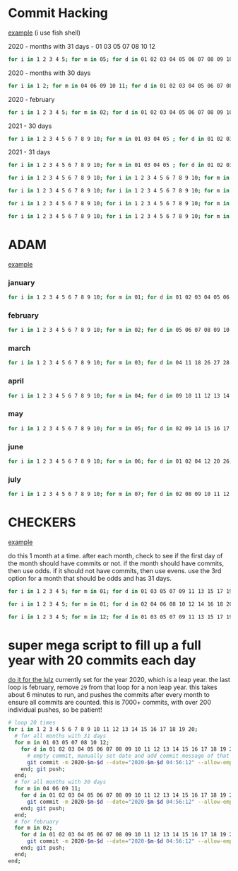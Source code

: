 # Commit Hacking
[example](https://github.com/CalamityAdam?tab=overview&from=2020-12-01&to=2020-12-31)
(i use fish shell)

2020 - months with 31 days - 01 03 05 07 08 10 12
```bash
for i in 1 2 3 4 5; for m in 05; for d in 01 02 03 04 05 06 07 08 09 10 11 12 13 14 15 16 17 18 19 20 21 22 23 24 25 26 27 28 29 30 31; git commit -m 2020-$m-$d --date="2020-$m-$d 04:56:12" --allow-empty; end; end; end; git push;
```

2020 - months with 30 days
```bash
for i in 1 2; for m in 04 06 09 10 11; for d in 01 02 03 04 05 06 07 08 09 10 11 12 13 14 15 16 17 18 19 20 21 22 23 24 25 26 27 28 29 30; git commit -m 2020-$m-$d --date="2020-$m-$d 04:56:12" --allow-empty; end; end; end;
```

2020 - february
```bash
for i in 1 2 3 4 5; for m in 02; for d in 01 02 03 04 05 06 07 08 09 10 11 12 13 14 15 16 17 18 19 20 21 22 23 24 25 26 27 28 29; git commit -m 2020-$m-$d --date="2020-$m-$d 04:56:12" --allow-empty; end; end; end;
```

2021 - 30 days
```bash
for i in 1 2 3 4 5 6 7 8 9 10; for m in 01 03 04 05 ; for d in 01 02 03 04 05 06 07 08 09 10 11 12 13 14 15 16 17 18 19 20 21 22 23 24 25 26 27 28 29 30 31; git commit --m 2021-$m-$d --date="2021-$m-$d 04:56:12" --allow-empty; end; end; end;
```

2021 - 31 days
```bash
for i in 1 2 3 4 5 6 7 8 9 10; for m in 01 03 04 05 ; for d in 01 02 03 04 05 06 07 08 09 10 11 12 13 14 15 16 17 18 19 20 21 22 23 24 25 26 27 28 29 30 31; git commit -m 2021-$m-$d --date="2021-$m-$d 04:56:12" --allow-empty; end; end; end;
```

```bash
for i in 1 2 3 4 5 6 7 8 9 10; for i in 1 2 3 4 5 6 7 8 9 10; for m in 01; for d in 01 02 03 04 05 06 07 08 09 10 11 12 13 14 15 16 17 18 19 20 21 22 23 24 25 26 27 28 29 30 31; git commit -m 2021-$m-$d --date="2021-$m-$d 04:56:12" --allow-empty; end; end; end; end;
```

```bash
for i in 1 2 3 4 5 6 7 8 9 10; for i in 1 2 3 4 5 6 7 8 9 10; for m in 01 03 05 07; for d in 01 03 05 07 09 11 13 15 17 19 21 23 25 27 29 31; git commit -m 2019-$m-$d --date="2019-$m-$d 04:56:12" --allow-empty; end; end; end; end;
```

```bash
for i in 1 2 3 4 5 6 7 8 9 10; for i in 1 2 3 4 5 6 7 8 9 10; for m in 08 10 12; for d in 01 03 05 07 09 11 13 15 17 19 21 23 25 27 29 31; git commit -m 2019-$m-$d --date="2019-$m-$d 04:56:12" --allow-empty; end; end; end; end;
```

```bash
for i in 1 2 3 4 5 6 7 8 9 10; for i in 1 2 3 4 5 6 7 8 9 10; for m in 04 06 09 11; for d in 01 03 05 07 09 11 13 15 17 19 21 23 25 27 29; git commit -m 2019-$m-$d --date="2019-$m-$d 04:56:12" --allow-empty; end; end; end; end;
```




# ADAM
[example](https://github.com/CalamityAdam?tab=overview&from=2018-12-01&to=2018-12-31)
### january
```bash
for i in 1 2 3 4 5 6 7 8 9 10; for m in 01; for d in 01 02 03 04 05 06 07 14 21 28 10 17 24 31; git commit -m 2018-$m-$d --date="2018-$m-$d 04:56:12" --allow-empty; end; end; end;
```

### february
```bash
for i in 1 2 3 4 5 6 7 8 9 10; for m in 02; for d in 05 06 07 08 09 10 18 19 20 21 22 23 24 25; git commit -m 2018-$m-$d --date="2018-$m-$d 04:56:12" --allow-empty; end; end; end;
```

### march
```bash
for i in 1 2 3 4 5 6 7 8 9 10; for m in 03; for d in 04 11 18 26 27 28 29 30 24 17 10 03; git commit -m 2018-$m-$d --date="2018-$m-$d 04:56:12" --allow-empty; end; end; end;
```

### april
```bash
for i in 1 2 3 4 5 6 7 8 9 10; for m in 04; for d in 09 10 11 12 13 14 15 22 29 25 18; git commit -m 2018-$m-$d --date="2018-$m-$d 04:56:12" --allow-empty; end; end; end;
```

### may
```bash
for i in 1 2 3 4 5 6 7 8 9 10; for m in 05; for d in 02 09 14 15 16 17 18 19 06 27 28 29 30 31; git commit -m 2018-$m-$d --date="2018-$m-$d 04:56:12" --allow-empty; end; end; end;
```

### june
```bash
for i in 1 2 3 4 5 6 7 8 9 10; for m in 06; for d in 01 02 04 12 20 26; git commit -m 2018-$m-$d --date="2018-$m-$d 04:56:12" --allow-empty; end; end; end;
```

### july
```bash
for i in 1 2 3 4 5 6 7 8 9 10; for m in 07; for d in 02 08 09 10 11 12 13 14; git commit -m 2018-$m-$d --date="2018-$m-$d 04:56:12" --allow-empty; end; end; end;
```














# CHECKERS
[example](https://github.com/CalamityAdam?tab=overview&from=2017-12-01&to=2017-12-31)

do this 1 month at a time. after each month, check to see if the first day of the month should have commits or not. if the month should have commits, then use odds. if it should not have commits, then use evens. use the 3rd option for a month that should be odds and has 31 days.

```bash odds
for i in 1 2 3 4 5; for m in 01; for d in 01 03 05 07 09 11 13 15 17 19 21 23 25 27 29 31; git commit -m 2017-$m-$d --date="2017-$m-$d 04:56:12" --allow-empty; end; end; end;
```

```bash evens
for i in 1 2 3 4 5; for m in 01; for d in 02 04 06 08 10 12 14 16 18 20 22 24 26 28 30; git commit -m 2017-$m-$d --date="2017-$m-$d 04:56:12" --allow-empty; end; end; end;
```

```bash
for i in 1 2 3 4 5; for m in 12; for d in 01 03 05 07 09 11 13 15 17 19 21 23 25 27 29 31; git commit -m 2017-$m-$d --date="2017-$m-$d 04:56:12" --allow-empty; end; end; end;
```


# super mega script to fill up a full year with 20 commits each day
[do it for the lulz](https://github.com/CalamityAdam?tab=overview&from=2000-12-01&to=2000-12-31)
currently set for the year 2020, which is a leap year. the last loop is february, remove `29` from that loop for a non leap year. this takes about 6 minutes to run, and pushes the commits after every month to ensure all commits are counted. this is 7000+ commits, with over 200 individual pushes, so be patient!

```bash
# loop 20 times
for i in 1 2 3 4 5 6 7 8 9 10 11 12 13 14 15 16 17 18 19 20;
  # for all months with 31 days
  for m in 01 03 05 07 08 10 12;
    for d in 01 02 03 04 05 06 07 08 09 10 11 12 13 14 15 16 17 18 19 20 21 22 23 24 25 26 27 28 29 30 31;
      # empty commit, manually set date and add commit message of that date. (replace 2000 in both places for different year)
      git commit -m 2020-$m-$d --date="2020-$m-$d 04:56:12" --allow-empty;
    end; git push;
  end;
  # for all months with 30 days
  for m in 04 06 09 11;
    for d in 01 02 03 04 05 06 07 08 09 10 11 12 13 14 15 16 17 18 19 20 21 22 23 24 25 26 27 28 29 30;
      git commit -m 2020-$m-$d --date="2020-$m-$d 04:56:12" --allow-empty;
    end; git push;
  end;
  # for february
  for m in 02;
    for d in 01 02 03 04 05 06 07 08 09 10 11 12 13 14 15 16 17 18 19 20 21 22 23 24 25 26 27 28 29; # <- remove 29 for a non leap year
      git commit -m 2020-$m-$d --date="2020-$m-$d 04:56:12" --allow-empty;
    end; git push;
  end;
end;
```
